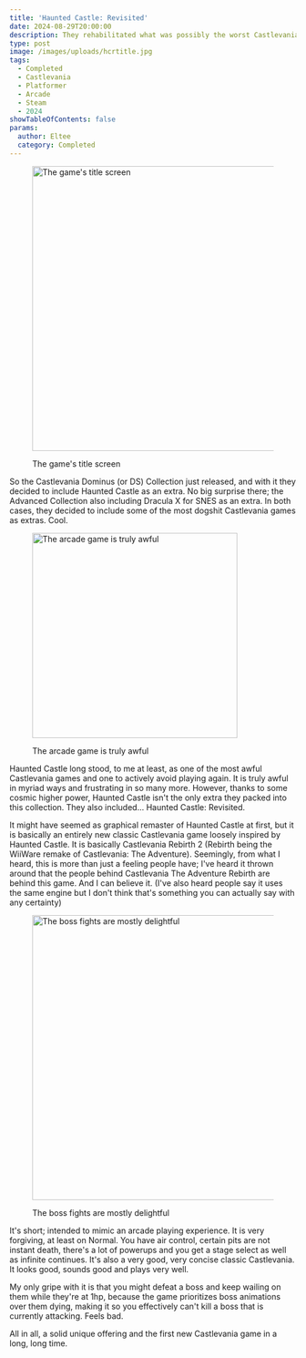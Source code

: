 ```yaml
---
title: 'Haunted Castle: Revisited'
date: 2024-08-29T20:00:00
description: They rehabilitated what was possibly the worst Castlevania game
type: post
image: /images/uploads/hcrtitle.jpg
tags:
  - Completed
  - Castlevania
  - Platformer
  - Arcade
  - Steam
  - 2024
showTableOfContents: false
params:
  author: Eltee
  category: Completed
---
```

<figure><img src="/images/completed/hcrevisited/hcrtitle.jpg" alt="The game's title screen" width="500px "><figcaption><p>The game's title screen</p></figcaption></figure>

So the Castlevania Dominus (or DS) Collection just released, and with it they decided to include Haunted Castle as an extra. No big surprise there; the Advanced Collection also including Dracula X for SNES as an extra. In both cases, they decided to include some of the most dogshit Castlevania games as extras. Cool.

<figure><img src="https://cdn.mobygames.com/screenshots/16413449-haunted-castle-arcade-game-starts.png" alt="The arcade game is truly awful" width="360px "><figcaption><p>The arcade game is truly awful</p></figcaption></figure>

Haunted Castle long stood, to me at least, as one of the most awful Castlevania games and one to actively avoid playing again. It is truly awful in myriad ways and frustrating in so many more. However, thanks to some cosmic higher power, Haunted Castle isn't the only extra they packed into this collection. They also included... Haunted Castle: Revisited.

It might have seemed as graphical remaster of Haunted Castle at first, but it is basically an entirely new classic Castlevania game loosely inspired by Haunted Castle. It is basically Castlevania Rebirth 2 (Rebirth being the WiiWare remake of Castlevania: The Adventure). Seemingly, from what I heard, this is more than just a feeling people have; I've heard it thrown around that the people behind Castlevania The Adventure Rebirth are behind this game. And I can believe it. (I've also heard people say it uses the same engine but I don't think that's something you can actually say with any certainty)

<figure><img src="https://shared.akamai.steamstatic.com/store_item_assets/steam/apps/2369900/ss_81a661b6fcf24eed1daf8eaced70e2ebb74716e9.1920x1080.jpg?t=1724770987" alt="The boss fights are mostly delightful" width="500px "><figcaption><p>The boss fights are mostly delightful</p></figcaption></figure>

It's short; intended to mimic an arcade playing experience. It is very forgiving, at least on Normal. You have air control, certain pits are not instant death, there's a lot of powerups and you get a stage select as well as infinite continues. It's also a very good, very concise classic Castlevania. It looks good, sounds good and plays very well.

My only gripe with it is that you might defeat a boss and keep wailing on them while they're at 1hp, because the game prioritizes boss animations over them dying, making it so you effectively can't kill a boss that is currently attacking. Feels bad.

All in all, a solid unique offering and the first new Castlevania game in a long, long time.
